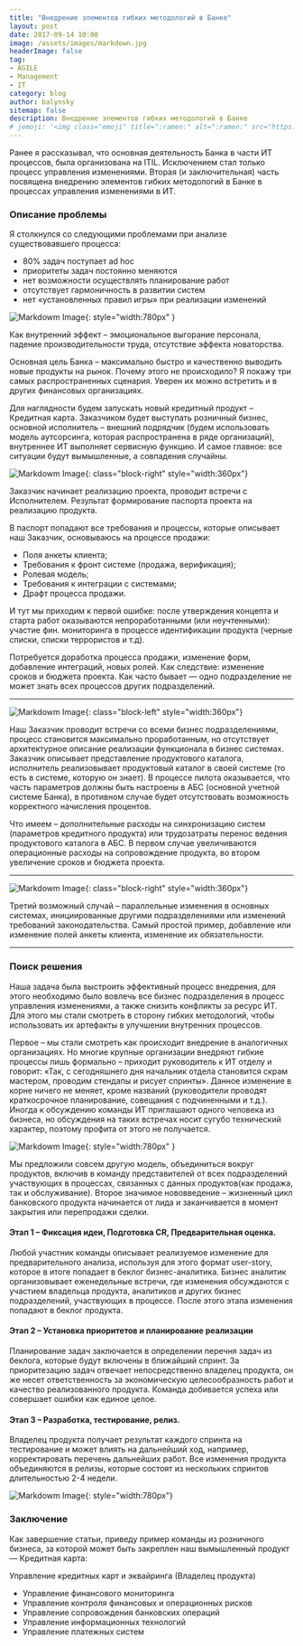 ```yaml
---
title: "Внедрение элементов гибких методологий в Банке"
layout: post
date: 2017-09-14 10:00
image: /assets/images/markdown.jpg
headerImage: false
tag:
- AGILE
- Management
- IT
category: blog
author: balynsky
sitemap: false
description: Внедрение элементов гибких методологий в Банке
# jemoji: '<img class="emoji" title=":ramen:" alt=":ramen:" src="https://assets.github.com/images/icons/emoji/unicode/1f35c.png" height="20" width="20" align="absmiddle">'
---
```


Ранее я рассказывал, что основная деятельность Банка в части ИТ процессов, была организована на ITIL. Исключением стал только процесс управления изменениями. Вторая (и заключительная) часть посвящена внедрению элементов гибких методологий в Банке в процессах управления изменениями в ИТ.

### Описание проблемы

Я столкнулся со следующими проблемами при анализе существовавшего процесса:

* 80% задач поступает ad hoc
* приоритеты задач постоянно меняются
* нет возможности осуществлять планирование работ
* отсутствует гармоничность в развитии систем
* нет «установленных правил игры» при реализации изменений

![Markdowm Image][1]{: style="width:780px" }

Как внутренний эффект – эмоциональное выгорание персонала, падение производительности труда, отсутствие эффекта новаторства. 

Основная цель Банка – максимально быстро и качественно выводить новые продукты на рынок. Почему этого не происходило? Я покажу три самых распространенных сценария. Уверен их можно встретить и в других финансовых организациях.

Для наглядности будем запускать новый кредитный продукт – Кредитная карта. Заказчиком будет выступать розничный бизнес, основной исполнитель – внешний подрядчик (будем использовать модель аутсорсинга, которая распространена в ряде организаций), внутреннее ИТ выполняет сервисную функцию. И самое главное: все ситуации будут вымышленные, а совпадения случайны. 

![Markdowm Image][2]{: class="block-right" style="width:360px"}

Заказчик начинает реализацию проекта, проводит встречи с Исполнителем. Результат формирование паспорта проекта на реализацию продукта.

В паспорт попадают все требования и процессы, которые описывает наш Заказчик, основываюсь на процессе продажи:

* Поля анкеты клиента;
* Требования к фронт системе (продажа, верификация);
* Ролевая модель;
* Требования к интеграции с системами;
* Драфт процесса продажи.

И тут мы приходим к первой ошибке: после утверждения концепта и старта работ оказываются непроработанными (или неучтенными): участие фин. мониторинга в процессе идентификации продукта (черные списки, списки террористов и т.д).

Потребуется доработка процесса продажи, изменение форм, добавление интеграций, новых ролей. Как следствие: изменение сроков и бюджета проекта. Как часто бывает — одно подразделение не может знать всех процессов других подразделений.
    
---
![Markdowm Image][3]{: class="block-left" style="width:360px"}

Наш Заказчик проводит встречи со всеми бизнес подразделениями, процесс становится максимально проработанным, но отсутствует архитектурное описание реализации функционала в бизнес системах. Заказчик описывает представление продуктового каталога, исполнитель реализовывает продуктовый каталог в своей системе (то есть в системе, которую он знает). В процессе пилота оказывается, что часть параметров должны быть настроены в АБС (основной учетной системе Банка), в противном случае будет отсутствовать возможность корректного начисления процентов. 

Что имеем – дополнительные расходы на синхронизацию систем (параметров кредитного продукта) или трудозатраты перенос ведения продуктового каталога в АБС. В первом случае увеличиваются операционные расходы на сопровождение продукта, во втором увеличение сроков и бюджета проекта.
    
---
![Markdowm Image][4]{: class="block-right" style="width:360px"}

Третий возможный случай – параллельные изменения в основных системах, инициированные другими подразделениями или изменений требований законодательства. Самый простой пример, добавление или изменение полей анкеты клиента, изменение их обязательности. 
    
---
    
### Поиск решения

Наша задача была выстроить эффективный процесс внедрения, для этого необходимо было вовлечь все бизнес подразделения в процесс управления изменениями, а также снизить конфликты за ресурс ИТ. Для этого мы стали смотреть в сторону гибких методологий, чтобы использовать их артефакты в улучшении внутренних процессов.

Первое – мы стали смотреть как происходит внедрение в аналогичных организациях. Но многие крупные организации внедряют гибкие процессы лишь формально – приходит руководитель к ИТ отделу и говорит: «Так, с сегодняшнего дня начальник отдела становится скрам мастером, проводим стендапы и рисует спринты». Данное изменение в корне ничего не меняет, кроме названий (руководители проводят краткосрочное планирование, совещания с подчиненными и т.д.). Иногда к обсуждению команды ИТ приглашают одного человека из бизнеса, но обсуждения на таких встречах носит сугубо технический характер, поэтому профита от этого не получается.

![Markdowm Image][5]{: style="width:780px" }

Мы предложили совсем другую модель, объединиться вокруг продуктов, включив в команду представителей от всех подразделений участвующих в процессах, связанных с данных продуктов(как продажа, так и обслуживание). Второе значимое нововведение – жизненный цикл банковского продукта начинается от лида и заканчивается в момент закрытия или перепродажи сделки. 

#### Этап 1 – Фиксация идеи, Подготовка CR, Предварительная оценка.
Любой участник команды описывает реализуемое изменение для предварительного анализа, используя для этого формат user-story, которое в итоге попадает в беклог бизнес-аналитика. Бизнес аналитик организовывает еженедельные встречи, где изменения обсуждаются с участием владельца продукта, аналитиков и других бизнес подразделений, участвующих в процессе. После этого этапа изменения попадают в беклог продукта.

#### Этап 2 – Установка приоритетов и планирование реализации
Планирование задач заключается в определении перечня задач из беклога, которые будут включены в ближайший спринт. За приоритезацию задач отвечает непосредственно владелец продукта, он же несет ответственность за экономическую целесообразность работ и качество реализованного продукта. Команда добивается успеха или совершает ошибки как единое целое.

#### Этап 3 – Разработка, тестирование, релиз.
Владелец продукта получает результат каждого спринта на тестирование и может влиять на дальнейший ход, например, корректировать перечень дальнейших работ. Все изменения продукта объединяются в релизы, которые состоят из нескольких спринтов длительностью 2-4 недели. 

![Markdowm Image][6]{: style="width:780px"}

### Заключение

Как завершение статьи, приведу пример команды из розничного бизнеса, за которой может быть закреплен наш вымышленный продукт — Кредитная карта:

Управление кредитных карт и эквайринга (Владелец продукта)

* Управление финансового мониторинга
* Управление контроля финансовых и операционных рисков
* Управление сопровождения банковских операций
* Управление информационных технологий
* Управление платежных систем

[1]: /assets/images/posts/2017-09-14/1.png
[2]: /assets/images/posts/2017-09-14/2.png
[3]: /assets/images/posts/2017-09-14/3.png
[4]: /assets/images/posts/2017-09-14/4.png
[5]: /assets/images/posts/2017-09-14/5.png
[6]: /assets/images/posts/2017-09-14/6.png
